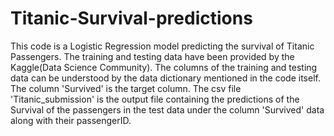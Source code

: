 # Titanic-Survival-predictions
This code is a Logistic Regression model predicting the survival of Titanic Passengers. The training and testing data have been provided by the Kaggle(Data Science Community). 
The columns of the training and testing data can be understood by the data dictionary mentioned in the code itself. The column 'Survived' is the target column. 
The csv file 'Titanic_submission' is the output file containing the predictions of the Survival of the passengers in the test data under the column 'Survived' data along with their passengerID.
